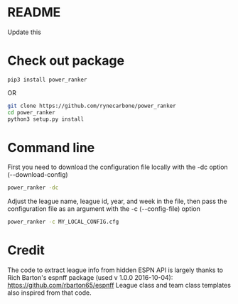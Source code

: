 # README
Update this

# Check out package

```python3
pip3 install power_ranker
```

OR

```bash
git clone https://github.com/rynecarbone/power_ranker
cd power_ranker
python3 setup.py install
```

# Command line
First you need to download the configuration file locally with the -dc option (--download-config)
```bash
power_ranker -dc
```
Adjust the league name, league id, year, and week in the file, then pass the configuration file as an argument with the -c (--config-file) option
```bash
power_ranker -c MY_LOCAL_CONFIG.cfg
```

# Credit
The code to extract league info from hidden ESPN API is largely thanks to
Rich Barton's espnff package (used v 1.0.0 2016-10-04):
https://github.com/rbarton65/espnff
League class and team class templates also inspired from that code. 
